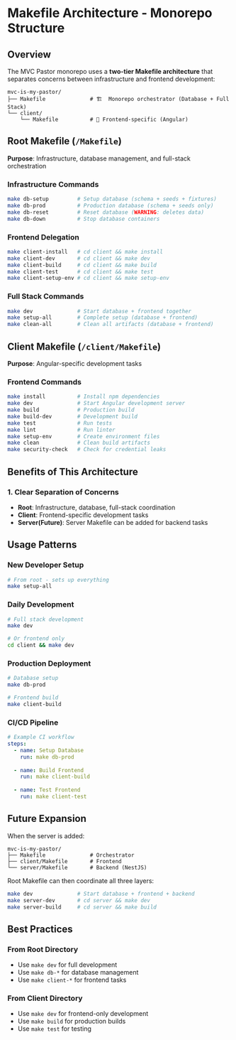 # Makefile Architecture - Monorepo Structure

## Overview

The MVC Pastor monorepo uses a **two-tier Makefile architecture** that separates concerns between infrastructure and frontend development:

```
mvc-is-my-pastor/
├── Makefile              # 🏗️  Monorepo orchestrator (Database + Full Stack)
└── client/
    └── Makefile          # 🎯 Frontend-specific (Angular)
```

## **Root Makefile** (`/Makefile`)

**Purpose**: Infrastructure, database management, and full-stack orchestration

### Infrastructure Commands
```bash
make db-setup         # Setup database (schema + seeds + fixtures)
make db-prod          # Production database (schema + seeds only)
make db-reset         # Reset database (WARNING: deletes data)
make db-down          # Stop database containers
```

### Frontend Delegation
```bash
make client-install   # cd client && make install
make client-dev       # cd client && make dev
make client-build     # cd client && make build
make client-test      # cd client && make test
make client-setup-env # cd client && make setup-env
```

### Full Stack Commands
```bash
make dev              # Start database + frontend together
make setup-all        # Complete setup (database + frontend)
make clean-all        # Clean all artifacts (database + frontend)
```

## **Client Makefile** (`/client/Makefile`)

**Purpose**: Angular-specific development tasks

### Frontend Commands
```bash
make install          # Install npm dependencies
make dev              # Start Angular development server
make build            # Production build
make build-dev        # Development build
make test             # Run tests
make lint             # Run linter
make setup-env        # Create environment files
make clean            # Clean build artifacts
make security-check   # Check for credential leaks
```

## **Benefits of This Architecture**

### **1. Clear Separation of Concerns**
- **Root**: Infrastructure, database, full-stack coordination
- **Client**: Frontend-specific development tasks
- **Server(Future)**: Server Makefile can be added for backend tasks

## **Usage Patterns**

### **New Developer Setup**
```bash
# From root - sets up everything
make setup-all
```

### **Daily Development**
```bash
# Full stack development
make dev

# Or frontend only
cd client && make dev
```

### **Production Deployment**
```bash
# Database setup
make db-prod

# Frontend build
make client-build
```

### **CI/CD Pipeline**
```yaml
# Example CI workflow
steps:
  - name: Setup Database
    run: make db-prod
    
  - name: Build Frontend  
    run: make client-build
    
  - name: Test Frontend
    run: make client-test
```

## **Future Expansion**

When the server is added:

```
mvc-is-my-pastor/
├── Makefile              # Orchestrator
├── client/Makefile       # Frontend
└── server/Makefile       # Backend (NestJS)
```

Root Makefile can then coordinate all three layers:
```bash
make dev              # Start database + frontend + backend
make server-dev       # cd server && make dev
make server-build     # cd server && make build
```

## **Best Practices**

### **From Root Directory**
- Use `make dev` for full development
- Use `make db-*` for database management
- Use `make client-*` for frontend tasks

### **From Client Directory**
- Use `make dev` for frontend-only development
- Use `make build` for production builds
- Use `make test` for testing